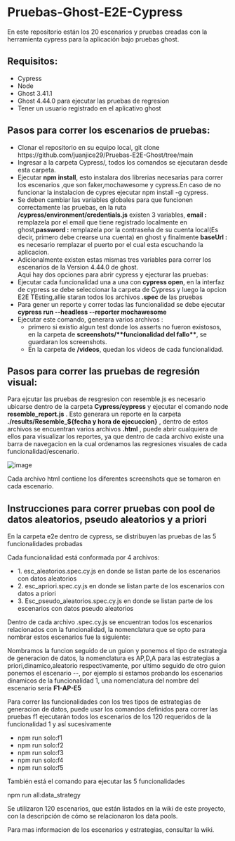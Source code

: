 <h1>Pruebas-Ghost-E2E-Cypress</h1>
<p>En este repositorio están los 20 escenarios y pruebas creadas con la herramienta cypress para la aplicación bajo pruebas ghost.</p>

<h2>Requisitos:</h2>
<ul>
<li>Cypress</li>
<li>Node</li>
<li>Ghost 3.41.1</li>
<li>Ghost 4.44.0 para ejecutar las pruebas de regresion</li>  
<li>Tener un usuario registrado en el aplicativo ghost</li>
</ul>
<h2>Pasos para correr los escenarios de pruebas:</h2>
<ul>
<li>Clonar el repositorio en su equipo local, git clone https://github.com/juanjice29/Pruebas-E2E-Ghost/tree/main</li>
<li>Ingresar a la carpeta Cypress/, todos los comandos se ejecutaran desde esta carpeta.</li>
<li>Ejecutar <b>npm install</b>, esto instalara dos librerias necesarias para correr los escenarios ,que son faker,mochawesome y cypress.En caso de no funcionar la instalacion de cypres ejecutar npm install -g cypress.</li>
<li>Se deben cambiar las variables globales para que funcionen correctamente las pruebas, en la ruta <b>/cypress/environment/credentials.js</b> existen 3 variables, <b>email : </b> remplazela por el email que tiene registrado localmente en ghost,<b>password : </b> remplazela por la contraseña de su cuenta local(Es decir, primero debe crearse una cuenta) en ghost y finalmente 
<b>baseUrl : </b> es necesario remplazar el puerto por el cual esta escuchando la aplicacion.</li>
<li>Adicionalmente existen estas mismas tres variables para correr los escenarios de la Version 4.44.0 de ghost.</li>
Aqui hay dos opciones para abrir cypress y ejecturar las pruebas:
<li>Ejecutar cada funcionalidad una a una con <b>cypress open</b>, en la interfaz de cypress se debe seleccionar la carpeta de Cypress y luego la opcion E2E TEsting,allie staran todos los archivos <b>.spec </b> de las pruebas</li>
<li>Para gener un reporte y correr todas las funcionalidad se debe ejecutar <b>cypress run --headless --reporter mochawesome </b></li>
<li>Ejecutar este comando, generara varios archivos :<ul>
    <li>primero si existio algun test donde los asserts no fueron existosos, en la carpeta de <b>screenshots/**funcionalidad del fallo**</b>, se guardaran los screenshots.</li>
    <li>En la carpeta de <b>/videos</b>, quedan los videos de cada funcionalidad.</li>    
</ul> </li>
</ul>
<h2>Pasos para correr las pruebas de regresión visual:</h2>
Para ejcutar las pruebas de resgresion con resemble.js es necesario ubicarse dentro de la carpeta <b>Cypress/cypress</b> y ejecutar el comando node <b>resemble_report.js</b> . Esto generara un reporte en la carpeta
<b>./results/Resemble_${fecha y hora de ejecuccion}</b> , dentro de estos archivos se encuentran varios archivos <b> .html</b> , puede abrir cualquiera de ellos para visualizar los reportes, ya que dentro de cada archivo existe una barra de navegacion en la cual ordenamos las regresiones visuales de cada funcionalidad/escenario.

![image](https://github.com/juanjice29/Pruebas-E2E-Ghost/assets/123905839/a76e7f66-92b6-48e8-b262-9a12ddbcff3f)

Cada archivo html contiene los diferentes screenshots que se tomaron en cada escenario.

<h2>Instrucciones para correr pruebas con pool de datos aleatorios, pseudo aleatorios y a priori</h2>
<p>En la carpeta e2e dentro de cypress, se distribuyen las pruebas de las 5 funcionalidades probadas</p>
<p>Cada funcionalidad está conformada por 4 archivos:</p>
<ul>
    <li>1. esc_aleatorios.spec.cy.js en donde se listan parte de los escenarios con datos aleatorios</li>
    <li>2. esc_apriori.spec.cy.js en donde se listan parte de los escenarios con datos a priori</li>
    <li>3. Esc_pseudo_aleatorios.spec.cy.js en donde se listan parte de los escenarios con datos pseudo aleatorios</li>
   
</ul>
<p>Dentro de cada archivo .spec.cy.js se encuentran todos los escenarios relacionados con la funcionalidad, la nomenclatura que se opto para nombrar estos escenarios fue la siguiente:</p>
<p>Nombramos la funcion seguido de un guion y ponemos el tipo de estrategia de generacion de datos, la nomenclatura es AP,D,A para las estrategias a priori,dinamico,aleatorio respectivamente, por ultimo seguido de otro guion ponemos el escenario <Funcion>-<Estrategia>-<Escenario>, por ejemplo si estamos probando los escenarios dinamicos de la funcionalidad 1, una nomenclatura del nombre del escenario seria <b>F1-AP-E5</b></p>
<p> Para correr las funcionalidades con los tres tipos de estrategias de generacion de datos, puede usar los comandos definidos para correr las pruebas f1 ejecutarán todos los escenarios de los 120 requeridos de la funcionalidad 1 y así sucesivamente</p>
<ul>
    <li>npm run solo:f1</li>
    <li>npm run solo:f2</li>
    <li>npm run solo:f3</li>
    <li>npm run solo:f4</li>
    <li>npm run solo:f5</li>
</ul>

<p>También está el comando para ejecutar las 5 funcionalidades</p>
<p>npm run all:data_strategy</p>

<p>Se utilizaron 120 escenarios, que están listados en la wiki de este proyecto, con la descripción de cómo se relacionaron los data pools.</p>
<p>Para mas informacion de los escenarios y estrategias, consultar la wiki.</p>
